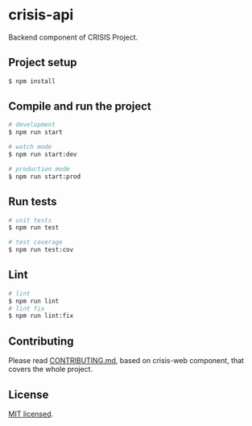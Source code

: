 # crisis-api

Backend component of CRISIS Project.

## Project setup

```bash
$ npm install
```

## Compile and run the project

```bash
# development
$ npm run start

# watch mode
$ npm run start:dev

# production mode
$ npm run start:prod
```

## Run tests

```bash
# unit tests
$ npm run test

# test coverage
$ npm run test:cov
```

## Lint

```bash
# lint
$ npm run lint
# lint fix
$ npm run lint:fix
```

## Contributing

Please read [CONTRIBUTING.md](https://github.com/InnovationProjectM1/crisis-web/blob/master/CONTRIBUTING.md), based on crisis-web component, that covers the whole project.

## License

[MIT licensed](https://github.com/InnovationProjectM1/crisis-api/blob/master/CONTRIBUTING.md).
